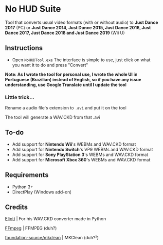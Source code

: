 
# No HUD Suite
Tool that converts usual video formats (with or without audio) to **Just Dance 2017** (PC) or **Just Dance 2014, Just Dance 2015, Just Dance 2016, Just Dance 2017, Just Dance 2018 and Just Dance 2019** (Wii U)

## Instructions
- Open `NoHUDTool.exe`
The interface is simple to use, just click on what you want it to do and press "Convert"

**Note: As I wrote the tool for personal use, I wrote the whole UI in Portuguese (Brazilian) instead of English, so if you have any issue understanding, use Google Translate until I update the tool**

### Little trick...
Rename a audio file's extension to `.avi` and put it on the tool

The tool will generate a WAV.CKD from that .avi

## To-do
- Add support for **Nintendo Wii**'s WEBMs and WAV.CKD format
- Add support for **Nintendo Switch**'s VP9 WEBMs and WAV.CKD format
- Add support for **Sony PlayStation 3**'s WEBMs and WAV.CKD format
- Add support for **Microsoft Xbox 360**'s WEBMs and WAV.CKD format

## Requirements
- Python 3+
- DirectPlay (Windows add-on)

## Credits
[Eliott](https://github.com/JDEliot) | For his WAV.CKD converter made in Python

[FFmpeg](https://github.com/FFmpeg) | FFMPEG (duh?)

[foundation-source/mkclean](https://github.com/Matroska-Org/foundation-source/tree/master/mkclean) | MKClean (duh?²)